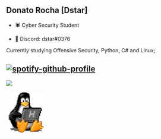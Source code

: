 ## Donato Rocha [Dstar]
- 🕷 Cyber Security Student

- 🔱 Discord: dstar#0376

Currently studying Offensive Security, Python, C# and Linux;


[![spotify-github-profile](https://spotify-github-profile.vercel.app/api/view?uid=yvtlyqtdxy91trm6n4mk82j7l&cover_image=true&theme=novatorem&show_offline=false&background_color=121212&bar_color=53b14f&bar_color_cover=false)](https://open.spotify.com/user/yvtlyqtdxy91trm6n4mk82j7l)
-----

 <div>
  <a href="https://github.com/donatoRV">
  <img height="180em" src="https://github-readme-stats.vercel.app/api?username=donatoRV&show_icons=true&theme=graywhite&include_all_commits=true&count_private=true"/>
</div>

<img align="center" src="static/tux-linux-penguin.gif"
  alt="neutral" width="100">

##
